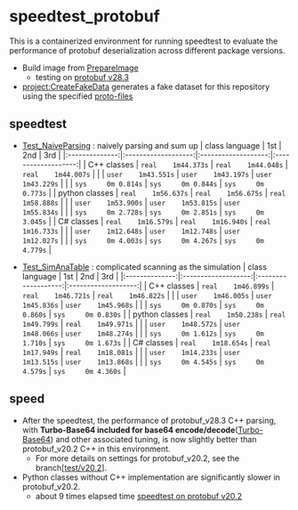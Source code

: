 # speedtest_protobuf
This is a containerized environment for running speedtest to evaluate the performance of protobuf deserialization across different package versions.

* Build image from [PrepareImage](PrepareImage)
  * testing on [protobuf v28.3](https://github.com/protocolbuffers/protobuf/tree/v28.3)
* [project:CreateFakeData](CreateFakeData) generates a fake dataset for this repository using the specified [proto-files](workdir/proto)

## speedtest
* [Test_NaiveParsing](Test_NaiveParsing) : naively parsing and sum up
  | class language |         1st         |         2nd         |         3rd         |
  |:--------------:|:-------------------:|:-------------------:|:-------------------:|
  | C++ classes    | `real    1m44.373s` | `real    1m44.048s` | `real    1m44.007s` |
  |                | `user    1m43.551s` | `user    1m43.197s` | `user    1m43.229s` |
  |                | `sys     0m 0.814s` | `sys     0m 0.844s` | `sys     0m 0.773s` |
  | python classes | `real    1m56.637s` | `real    1m56.675s` | `real    1m58.888s` |
  |                | `user    1m53.900s` | `user    1m53.815s` | `user    1m55.834s` |
  |                | `sys     0m 2.728s` | `sys     0m 2.851s` | `sys     0m 3.045s` |
  | C# classes     | `real    1m16.579s` | `real    1m16.940s` | `real    1m16.733s` |
  |                | `user    1m12.648s` | `user    1m12.748s` | `user    1m12.027s` |
  |                | `sys     0m 4.003s` | `sys     0m 4.267s` | `sys     0m 4.779s` |


  
* [Test_SimAnaTable](Test_SimAnaTable) : complicated scanning as the simulation
  | class language |         1st         |         2nd         |         3rd         |
  |:--------------:|:-------------------:|:-------------------:|:-------------------:|
  | C++ classes    | `real    1m46.899s` | `real    1m46.721s` | `real    1m46.822s` |
  |                | `user    1m46.005s` | `user    1m45.836s` | `user    1m45.968s` |
  |                | `sys     0m 0.870s` | `sys     0m 0.860s` | `sys     0m 0.830s` |
  | python classes | `real    1m50.238s` | `real    1m49.799s` | `real    1m49.971s` |
  |                | `user    1m48.572s` | `user    1m48.066s` | `user    1m48.274s` |
  |                | `sys     0m 1.612s` | `sys     0m 1.710s` | `sys     0m 1.673s` |
  | C# classes     | `real    1m18.654s` | `real    1m17.949s` | `real    1m18.081s` |
  |                | `user    1m14.233s` | `user    1m13.515s` | `user    1m13.868s` |
  |                | `sys     0m 4.545s` | `sys     0m 4.579s` | `sys     0m 4.360s` |

## speed
* After the speedtest, the performance of protobuf_v28.3 C++ parsing, with **Turbo-Base64 included for base64 encode/decode**([Turbo-Base64](https://github.com/powturbo/Turbo-Base64)) and other associated tuning, is now slightly better than protobuf_v20.2 C++ in this environment.
  * For more details on settings for protobuf_v20.2, see the branch[[test/v20.2](https://github.com/chiyi/speedtest_protobuf/tree/test/v20.2)].
* Python classes without C++ implementation are significantly slower in protobuf_v20.2.
  * about 9 times elapsed time [speedtest on protobuf v20.2](https://github.com/chiyi/speedtest_protobuf/blob/test/v20.2/README.md)
